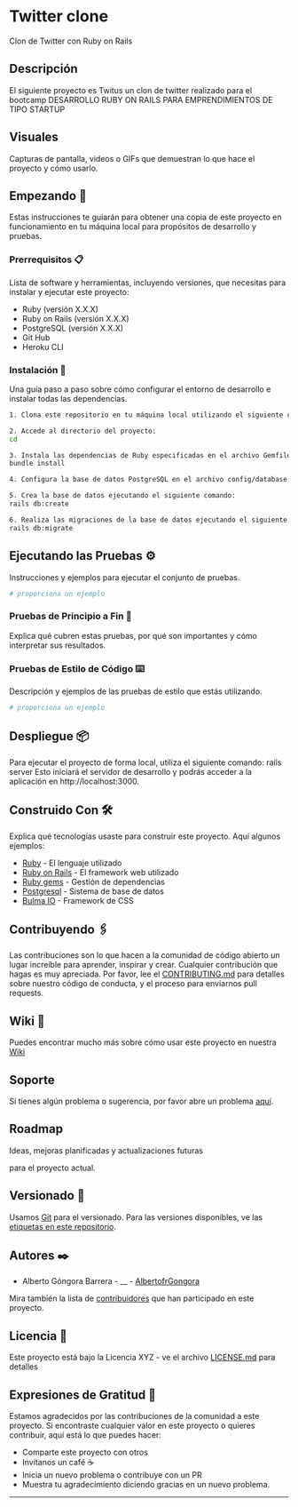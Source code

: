 # Twitter clone

Clon de Twitter con Ruby on Rails

## Descripción

El siguiente proyecto es Twitus un clon de twitter realizado para el bootcamp DESARROLLO RUBY ON RAILS PARA EMPRENDIMIENTOS DE TIPO STARTUP

## Visuales

Capturas de pantalla, videos o GIFs que demuestran lo que hace el proyecto y cómo usarlo.

## Empezando 🚀

Estas instrucciones te guiarán para obtener una copia de este proyecto en funcionamiento en tu máquina local para propósitos de desarrollo y pruebas.

### Prerrequisitos 📋

Lista de software y herramientas, incluyendo versiones, que necesitas para instalar y ejecutar este proyecto:

- Ruby (versión X.X.X)
- Ruby on Rails (versión X.X.X)
- PostgreSQL (versión X.X.X)
- Git Hub
- Heroku CLI


### Instalación 🔧

Una guía paso a paso sobre cómo configurar el entorno de desarrollo e instalar todas las dependencias.

```bash
1. Clona este repositorio en tu máquina local utilizando el siguiente comando de Git: 

```

```bash
2. Accede al directorio del proyecto:
cd 
```

```bash
3. Instala las dependencias de Ruby especificadas en el archivo Gemfile ejecutando el siguiente comando:
bundle install
```

```bash
4. Configura la base de datos PostgreSQL en el archivo config/database.yml.
```

```bash
5. Crea la base de datos ejecutando el siguiente comando:
rails db:create
```

```bash
6. Realiza las migraciones de la base de datos ejecutando el siguiente comando:
rails db:migrate
```


## Ejecutando las Pruebas ⚙️

Instrucciones y ejemplos para ejecutar el conjunto de pruebas.

```bash
# proporciona un ejemplo
```

### Pruebas de Principio a Fin 🔩

Explica qué cubren estas pruebas, por qué son importantes y cómo interpretar sus resultados.

### Pruebas de Estilo de Código ⌨️

Descripción y ejemplos de las pruebas de estilo que estás utilizando.

```bash
# proporciona un ejemplo
```

## Despliegue 📦

Para ejecutar el proyecto de forma local, utiliza el siguiente comando: rails server
Esto iniciará el servidor de desarrollo y podrás acceder a la aplicación en http://localhost:3000.


## Construido Con 🛠️

Explica qué tecnologías usaste para construir este proyecto. Aquí algunos ejemplos:

- [Ruby](https://www.ruby-lang.org/es/) - El lenguaje utilizado
- [Ruby on Rails](https://rubyonrails.org) - El framework web utilizado
- [Ruby gems](https://rubygems.org) - Gestión de dependencias
- [Postgresql](https://www.postgresql.org) - Sistema de base de datos
- [Bulma IO](https://bulma.io) - Framework de CSS

## Contribuyendo 🖇️

Las contribuciones son lo que hacen a la comunidad de código abierto un lugar increíble para aprender, inspirar y crear. Cualquier contribución que hagas es muy apreciada. Por favor, lee el [CONTRIBUTING.md](https://gist.github.com/brayandiazc/xxxxxx) para detalles sobre nuestro código de conducta, y el proceso para enviarnos pull requests.

## Wiki 📖

Puedes encontrar mucho más sobre cómo usar este proyecto en nuestra [Wiki](https://github.com/your/project/wiki)

## Soporte

Si tienes algún problema o sugerencia, por favor abre un problema [aquí](https://github.com/your/project/issues).

## Roadmap

Ideas, mejoras planificadas y actualizaciones futuras

para el proyecto actual.

## Versionado 📌

Usamos [Git](https://git-scm.com) para el versionado. Para las versiones disponibles, ve las [etiquetas en este repositorio](https://github.com/your/project/tags).

## Autores ✒️

- Alberto Góngora Barrera - __ - [AlbertofrGongora](https://github.com/AlbertofrGongora)

Mira también la lista de [contribuidores](https://github.com/your/project/contributors) que han participado en este proyecto.

## Licencia 📄

Este proyecto está bajo la Licencia XYZ - ve el archivo [LICENSE.md](LICENSE.md) para detalles

## Expresiones de Gratitud 🎁

Estamos agradecidos por las contribuciones de la comunidad a este proyecto. Si encontraste cualquier valor en este proyecto o quieres contribuir, aquí está lo que puedes hacer:

- Comparte este proyecto con otros
- Invítanos un café ☕
- Inicia un nuevo problema o contribuye con un PR
- Muestra tu agradecimiento diciendo gracias en un nuevo problema.

---



